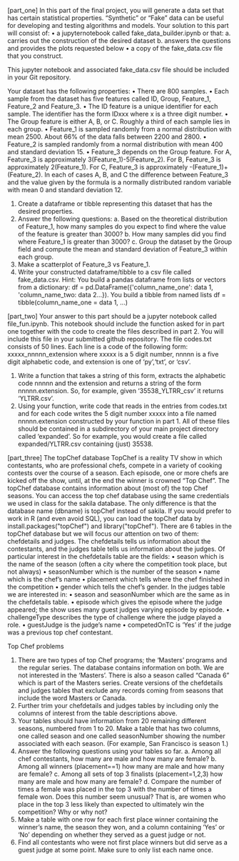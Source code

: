 [part_one]
In this part of the final project, you will generate a data set that has certain statistical properties. “Synthetic” or “Fake” data can be useful for developing and testing algorithms and models.
Your solution to this part will consist of:
• a jupyternotebook called fake_data_builder.ipynb or that:
a. carries out the construction of the desired dataset
b. answers the questions and provides the plots requested below
• a copy of the fake_data.csv file that you construct.

This jupyter notebook and associated fake_data.csv file should be included in your Git repository.

Your dataset has the following properties:
• There are 800 samples.
• Each sample from the dataset has five features called ID, Group, Feature_1, Feature_2 and Feature_3.
• The ID feature is a unique identifier for each sample. The identifier has the form IDxxx where x is a three digit number.
• The Group feature is either A, B, or C. Roughly a third of each sample lies in each group.
• Feature_1 is sampled randomly from a normal distribution with mean 2500. About 66%
of the data falls between 2200 and 2800.
• Feature_2 is sampled randomly from a normal distribution with mean 400 and standard
deviation 15.
• Feature_3 depends on the Group feature. For A, Feature_3 is approximately 3(Feature_1)-5(Feature_2). For B, Feature_3 is approximately 2(Feature_1). For C, Feature_3 is approximately -(Feature_1)+(Feature_2). In each of cases A, B, and C the difference between Feature_3 and the value given by the formula is a normally distributed random variable with mean 0 and standard deviation 12.
1. Create a dataframe or tibble representing this dataset that has the desired properties.
2. Answer the following questions:
a. Based on the theoretical distribution of Feature_1, how many samples do you expect to find where the value of the feature is greater than 3000?
b. How many samples did you find where Feature_1 is greater than 3000?
c. Group the dataset by the Group field and compute the mean and standard deviation of Feature_3 within each group.
3. Make a scatterplot of Feature_3 vs Feature_1.
4. Write your constructed dataframe/tibble to a csv file called fake_data.csv.
Hint: You build a pandas dataframe from lists or vectors from a dictionary: df = pd.DataFrame({'column_name_one': data 1, 'column_name_two: data 2...}). You build a tibble from named lists df = tibble(column_name_one = data 1, ...)

[part_two]
Your answer to this part should be a jupyter notebook called file_fun.ipynb. This notebook should include the function asked for in part one together with the code to create the files described in part 2. You will include this file in your submitted github repository.
The file codes.txt consists of 50 lines. Each line is a code of the following form: xxxxx_nnnnn_extension
where xxxxx is a 5 digit number, nnnnn is a five digit alphabetic code, and extension is one of ‘py’,‘txt’, or ‘csv’.
1. Write a function that takes a string of this form, extracts the alphabetic code nnnnn and the extension and returns a string of the form nnnnn.extension. So, for example, given ‘35538_YLTRR_csv’ it returns ‘YLTRR.csv’.
2. Using your function, write code that reads in the entries from codes.txt and for each code writes the 5 digit number xxxxx into a file named nnnnn.extension constructed by your function in part 1. All of these files should be contained in a subdirectory of your main project directory called ‘expanded’. So for example, you would create a file called expanded/YLTRR.csv containing (just) 35538.

[part_three]
The topChef database
TopChef is a reality TV show in which contestants, who are professional chefs, compete in a variety of cooking contests over the course of a season. Each episode, one or more chefs are kicked off the show, until, at the end the winner is crowned “Top Chef”.
The topChef database contains information about (most of) the top Chef seasons.
You can access the top chef database using the same credentials we used in class for the sakila database. The only difference is that the database name (dbname) is topChef instead of sakila.
If you would prefer to work in R (and even avoid SQL), you can load the topChef data by install.packages("topChef") and library("topChef").
There are 6 tables in the topChef database but we will focus our attention on two of them: chefdetails and judges. The chefdetails tells us information about the contestants, and the judges table tells us information about the judges.
Of particular interest in the chefdetails table are the fields:
• season which is the name of the season (often a city where the competition took place, but not always)
• seasonNumber which is the number of the season • name which is the chef’s name
• placement which tells where the chef finished in the competition • gender which tells the chef’s gender.
In the judges table we are interested in:
• season and seasonNumber which are the same as in the chefdetails table.
• episode which gives the episode where the judge appeared; the show uses many guest
judges varying episode by episode.
• challengeType describes the type of challenge where the judge played a role.
• guestJudge is the judge’s name
• competedOnTC is ‘Yes’ if the judge was a previous top chef contestant.

Top Chef problems
1. There are two types of top Chef programs; the ‘Masters’ programs and the regular series. The database contains information on both. We are not interested in the ‘Masters’. There is also a season called “Canada 6” which is part of the Masters series. Create versions of the chefdetails and judges tables that exclude any records coming from seasons that include the word Masters or Canada.
2. Further trim your chefdetails and judges tables by including only the columns of interest from the table descriptions above.
3. Your tables should have information from 20 remaining different seasons, numbered from 1 to 20. Make a table that has two columns, one called season and one called seasonNumber showing the number associated with each season. (For example, San Francisco is season 1.)
4. Answer the following questions using your tables so far.
a. Among all chef contestants, how many are male and how many are female?
b. Among all winners (placement==1) how many are male and how many are female?
c. Among all sets of top 3 finalists (placement=1,2,3) how many are male and how many are female?
d. Compare the number of times a female was placed in the top 3 with the number of times a female won. Does this number seem unusual? That is, are women who place in the top 3 less likely than expected to ultimately win the competition? Why or why not?
4. Make a table with one row for each first place winner containing the winner’s name, the season they won, and a column containing ‘Yes’ or ‘No’ depending on whether they served as a guest judge or not.
5. Find all contestants who were not first place winners but did serve as a guest judge at some point. Make sure to only list each name once.
